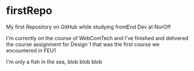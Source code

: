 # firstRepo
My first Repository on GitHub while studying frontEnd Dev at NorOff
<p> I'm currently on the course of WebComTech and I've finished and delivered the course assignment for Design 1 that was the first course we encountered in FEU1 </p>
I'm only a fish in the sea, blob blob blob
